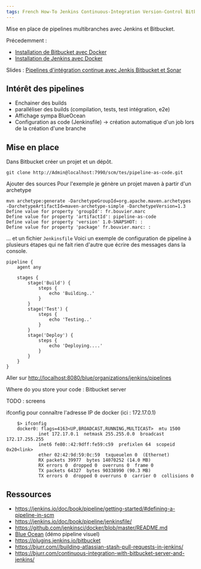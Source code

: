 ```yaml
---
tags: French How-To Jenkins Continuous-Integration Version-Control Bitbucket
---
```

Mise en place de pipelines multibranches avec Jenkins et Bitbucket.

Précedemment : 
* [Installation de Bitbucket avec Docker](2018/06/06/pipeline-as-code-1-bitbucket/)
* [Installation de Jenkins avec Docker](2018/06/06/install-jenkins-with-docker/)

Slides : [Pipelines d'intégration continue avec Jenkis Bitbucket et Sonar](https://slides.com/marcbouvier/jenkins-2-bitbucket#/)

## Intérêt des pipelines

* Enchainer des builds
* paralléliser des builds (compilation, tests, test intégration, e2e)
* Affichage sympa BlueOcean
* Configuration as code (Jenkinsfile) -> création automatique d'un job lors de la création d'une branche

## Mise en place

Dans Bitbucket créer un projet et un dépôt.

```
git clone http://Admin@localhost:7990/scm/tes/pipeline-as-code.git
```

Ajouter des sources
Pour l'exemple je génère un projet maven à partir d'un archetype
```
mvn archetype:generate -DarchetypeGroupId=org.apache.maven.archetypes -DarchetypeArtifactId=maven-archetype-simple -DarchetypeVersion=1.3
Define value for property 'groupId': fr.bouvier.marc
Define value for property 'artifactId': pipeline-as-code
Define value for property 'version' 1.0-SNAPSHOT: : 
Define value for property 'package' fr.bouvier.marc: : 
```
... et un fichier `Jenkinsfile`
Voici un exemple de configuration de pipeline à plusieurs étapes qui ne fait rien d'autre que écrire des messages dans la console.
```
pipeline {
    agent any

    stages {
        stage('Build') {
            steps {
                echo 'Building..'
            }
        }
        stage('Test') {
            steps {
                echo 'Testing..'
            }
        }
        stage('Deploy') {
            steps {
                echo 'Deploying....'
            }
        }
    }
}
```

Aller sur [http://localhost:8080/blue/organizations/jenkins/pipelines](http://localhost:8080/blue/organizations/jenkins/pipelines)

Where do you store your code : Bitbucket server

TODO : screens

ifconfig pour connaître l'adresse IP de docker (ici : 172.17.0.1)
```
    $> ifconfig
    docker0: flags=4163<UP,BROADCAST,RUNNING,MULTICAST>  mtu 1500
            inet 172.17.0.1  netmask 255.255.0.0  broadcast 172.17.255.255
            inet6 fe80::42:9dff:fe59:c59  prefixlen 64  scopeid 0x20<link>
            ether 02:42:9d:59:0c:59  txqueuelen 0  (Ethernet)
            RX packets 39977  bytes 14070252 (14.0 MB)
            RX errors 0  dropped 0  overruns 0  frame 0
            TX packets 64327  bytes 90338990 (90.3 MB)
            TX errors 0  dropped 0 overruns 0  carrier 0  collisions 0
```

## Ressources

* https://jenkins.io/doc/book/pipeline/getting-started/#defining-a-pipeline-in-scm
* https://jenkins.io/doc/book/pipeline/jenkinsfile/
* https://github.com/jenkinsci/docker/blob/master/README.md
* [Blue Ocean](https://jenkins.io/projects/blueocean/) (démo pipeline visuel)
* https://plugins.jenkins.io/bitbucket
* https://bjurr.com//building-atlassian-stash-pull-requests-in-jenkins/
* https://bjurr.com/continuous-integration-with-bitbucket-server-and-jenkins/